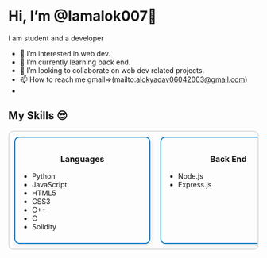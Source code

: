 # Hi, I’m @Iamalok007👋





I am student and a developer 


- 👀 I’m interested in web dev.
- 🌱 I’m currently learning back end.
- 💞️ I’m looking to collaborate on web dev related projects.
- 📫 How to reach me gmail=>(mailto:alokyadav06042003@gmail.com)
- 
## My Skills 😎

<div style="display: flex; overflow-x: auto; gap: 20px; padding: 10px; border: 2px solid #ddd; border-radius: 10px;"> <!-- Card 1: Languages --> <div style="border: 2px solid #007acc; border-radius: 10px; padding: 10px; min-width: 250px; box-shadow: 2px 2px 8px rgba(0,0,0,0.1);"> <h3 style="text-align: center;">Languages</h3> <ul> <li>Python</li> <li>JavaScript</li> <li>HTML5</li> <li>CSS3</li> <li>C++</li> <li>C</li> <li>Solidity</li> </ul></div> <!-- Card 2: Back End --> <div style="border: 2px solid #007acc; border-radius: 10px; padding: 10px; min-width: 250px; box-shadow: 2px 2px 8px rgba(0,0,0,0.1);"> <h3 style="text-align: center;">Back End</h3> <ul> <li>Node.js</li> <li>Express.js</li> </ul>  </div> <!-- Card 3: Libraries --> <div style="border: 2px solid #007acc; border-radius: 10px; padding: 10px; min-width: 250px; box-shadow: 2px 2px 8px rgba(0,0,0,0.1);"> <h3 style="text-align: center;">Libraries</h3> <ul> <li>ethers.js</li> <li>Axios</li> <li>OpenZeppelin</li> <li>Ganache</li> <li>NumPy</li> <li>pandas</li> </ul> </div> <!-- Add more cards here --> </div>



<!---
Iamalok007/Iamalok007 is repository for github profile.
--->

